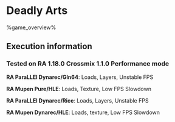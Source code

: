 # Deadly Arts 

%game_overview%

## Execution information

### Tested on RA 1.18.0 Crossmix 1.1.0 Performance mode

**RA ParaLLEl Dynarec/Gln64**: Loads, Layers, Unstable FPS

**RA Mupen Pure/HLE**: Loads, Texture, Low FPS Slowdown

**RA ParaLLEl Dynarec/Rice**: Loads, Layers, Unstable FPS

**RA Mupen Dynarec/HLE**: Loads, texture, Low FPS Slowdown